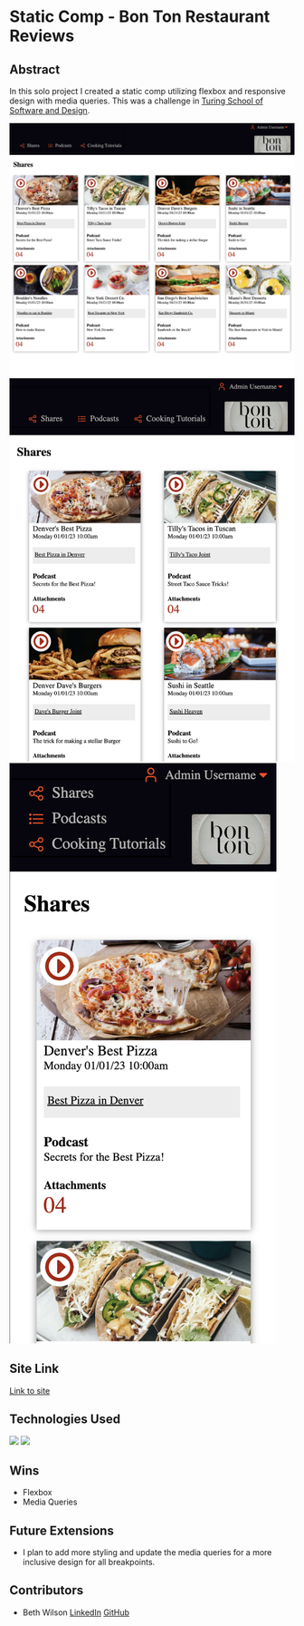 # Static Comp - Bon Ton Restaurant Reviews

## Abstract
In this solo project I created a static comp utilizing flexbox and responsive design with media queries.  This was a challenge in [Turing School of Software and Design](https://turing.edu/). 

![Comp Preview](assets/Desktop1.png)
![Comp Preview](assets/Tablet1.png)
![Comp Preview](assets/Mobile1.png)

## Site Link

[Link to site](https://bethwprojects.github.io/static_comp/)


## Technologies Used
 <p>
   <img src="https://img.shields.io/badge/HTML5-E34F26?style=for-the-badge&logo=html5&logoColor=white"/>
   <img src="https://img.shields.io/badge/CSS3-1572B6?style=for-the-badge&logo=css3&logoColor=white"/>
 </p>
 
## Wins
- Flexbox 
- Media Queries

## Future Extensions
- I plan to add more styling and update the media queries for a more inclusive design for all breakpoints.  

## Contributors
- Beth Wilson [LinkedIn](https://www.linkedin.com/in/beth-wilson-92594284/) [GitHub](https://github.com/BethWProjects)

